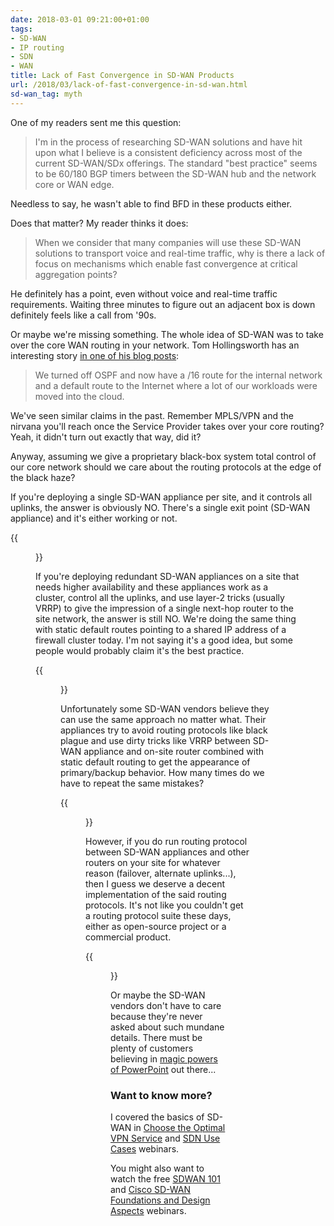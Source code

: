 ```yaml
---
date: 2018-03-01 09:21:00+01:00
tags:
- SD-WAN
- IP routing
- SDN
- WAN
title: Lack of Fast Convergence in SD-WAN Products
url: /2018/03/lack-of-fast-convergence-in-sd-wan.html
sd-wan_tag: myth
---
```

One of my readers sent me this question:

> I\'m in the process of researching SD-WAN solutions and have hit upon what I believe is a consistent deficiency across most of the current SD-WAN/SDx offerings. The standard \"best practice\" seems to be 60/180 BGP timers between the SD-WAN hub and the network core or WAN edge.

Needless to say, he wasn't able to find BFD in these products either.

Does that matter? My reader thinks it does:
<!--more-->
> When we consider that many companies will use these SD-WAN solutions to transport voice and real-time traffic, why is there a lack of focus on mechanisms which enable fast convergence at critical aggregation points?

He definitely has a point, even without voice and real-time traffic requirements. Waiting three minutes to figure out an adjacent box is down definitely feels like a call from '90s.

Or maybe we're missing something. The whole idea of SD-WAN was to take over the core WAN routing in your network. Tom Hollingsworth has an interesting story [in one of his blog posts](https://networkingnerd.net/2018/01/19/can-routing-be-oversimplified/):

> We turned off OSPF and now have a /16 route for the internal network and a default route to the Internet where a lot of our workloads were moved into the cloud.

We've seen similar claims in the past. Remember MPLS/VPN and the nirvana you'll reach once the Service Provider takes over your core routing? Yeah, it didn't turn out exactly that way, did it?

Anyway, assuming we give a proprietary black-box system total control of our core network should we care about the routing protocols at the edge of the black haze?

If you're deploying a single SD-WAN appliance per site, and it controls all uplinks, the answer is obviously NO. There's a single exit point (SD-WAN appliance) and it's either working or not.

{{<figure src="/2018/03/s600-Small+site.png" caption="Non-redundant SD-WAN site">}}

If you're deploying redundant SD-WAN appliances on a site that needs higher availability and these appliances work as a cluster, control all the uplinks, and use layer-2 tricks (usually VRRP) to give the impression of a single next-hop router to the site network, the answer is still NO. We're doing the same thing with static default routes pointing to a shared IP address of a firewall cluster today. I'm not saying it's a good idea, but some people would probably claim it's the best practice.

{{<figure src="/2018/03/s600-Redundant+layer-2+site.png" caption="Site with redundant SD-WAN connections">}}

Unfortunately some SD-WAN vendors believe they can use the same approach no matter what. Their appliances try to avoid routing protocols like black plague and use dirty tricks like VRRP between SD-WAN appliance and on-site router combined with static default routing to get the appearance of primary/backup behavior. How many times do we have to repeat the same mistakes?

{{<figure src="/2018/03/s600-Site+with+Redundant+Uplinks.png" caption="Site using a router in parallel with an SD-WAN appliance">}}

However, if you do run routing protocol between SD-WAN appliances and other routers on your site for whatever reason (failover, alternate uplinks...), then I guess we deserve a decent implementation of the said routing protocols. It's not like you couldn't get a routing protocol suite these days, either as open-source project or a commercial product.

{{<figure src="/2018/03/s600-Large+Site+with+Routing.png" caption="Site using a routing protocol to implement internal layer-3 redundancy">}}

Or maybe the SD-WAN vendors don't have to care because they're never asked about such mundane details. There must be plenty of customers believing in [magic powers of PowerPoint](/2011/09/long-distance-irf-fabric-works-best-in.html) out there...

### Want to know more?

I covered the basics of SD-WAN in [Choose the Optimal VPN Service](http://www.ipspace.net/Choose_the_Optimal_VPN_Service) and [SDN Use Cases](http://www.ipspace.net/SDN_Use_Cases) webinars.

You might also want to watch the free [SDWAN 101](https://www.ipspace.net/SDWAN) and [Cisco SD-WAN Foundations and Design Aspects](https://www.ipspace.net/Cisco_SD-WAN_Foundations_and_Design_Aspects) webinars.
